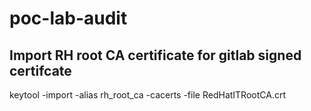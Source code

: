 # poc-lab-audit

## Import RH root CA certificate for gitlab signed certifcate
keytool -import -alias rh_root_ca -cacerts -file RedHatITRootCA.crt


